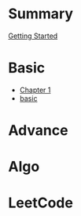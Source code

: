 # Summary

[Getting Started](./getting-started.md)
# Basic
- [Chapter 1](./chapter_1.md)
- [basic](./basic/basic.md)
# Advance

# Algo

# LeetCode